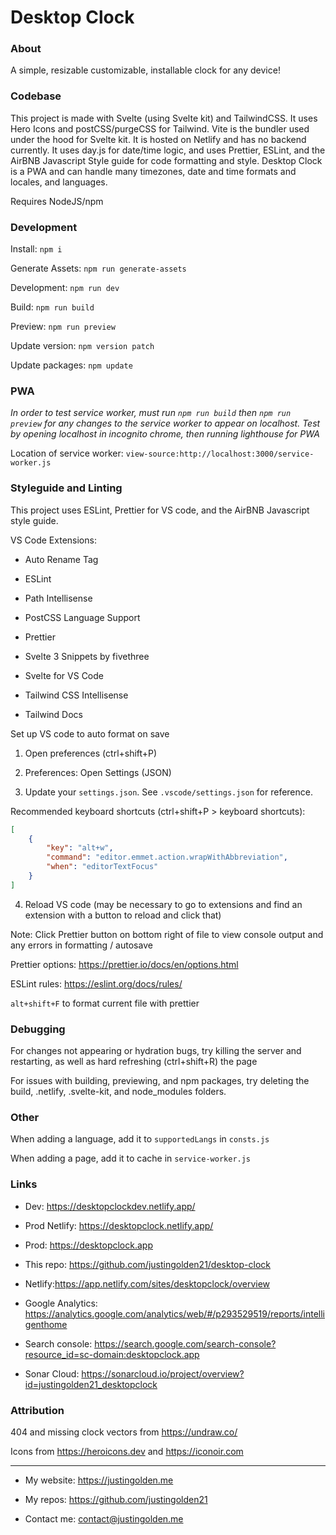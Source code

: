 # Desktop Clock

### About

A simple, resizable customizable, installable clock for any device!

### Codebase

This project is made with Svelte (using Svelte kit) and TailwindCSS. It uses Hero Icons and postCSS/purgeCSS for Tailwind. Vite is the bundler used under the hood for Svelte kit. It is hosted on Netlify and has no backend currently. It uses day.js for date/time logic, and uses Prettier, ESLint, and the AirBNB Javascript Style guide for code formatting and style. Desktop Clock is a PWA and can handle many timezones, date and time formats and locales, and languages.

Requires NodeJS/npm

### Development

Install: `npm i`

Generate Assets: `npm run generate-assets`

Development: `npm run dev`

Build: `npm run build`

Preview: `npm run preview`

Update version: `npm version patch`

Update packages: `npm update`

### PWA

_In order to test service worker, must run `npm run build` then `npm run preview` for any changes to the service worker to appear on localhost. Test by opening localhost in incognito chrome, then running lighthouse for PWA_

Location of service worker: `view-source:http://localhost:3000/service-worker.js`

### Styleguide and Linting

This project uses ESLint, Prettier for VS code, and the AirBNB Javascript style guide.

VS Code Extensions:

- Auto Rename Tag

- ESLint

- Path Intellisense

- PostCSS Language Support

- Prettier

- Svelte 3 Snippets by fivethree

- Svelte for VS Code

- Tailwind CSS Intellisense

- Tailwind Docs

Set up VS code to auto format on save

1. Open preferences (ctrl+shift+P)

2. Preferences: Open Settings (JSON)

3. Update your `settings.json`. See `.vscode/settings.json` for reference.

Recommended keyboard shortcuts (ctrl+shift+P > keyboard shortcuts):

```json
[
	{
		"key": "alt+w",
		"command": "editor.emmet.action.wrapWithAbbreviation",
		"when": "editorTextFocus"
	}
]
```

4. Reload VS code (may be necessary to go to extensions and find an extension with a button to reload and click that)

Note: Click Prettier button on bottom right of file to view console output and any errors in formatting / autosave

Prettier options: https://prettier.io/docs/en/options.html

ESLint rules: https://eslint.org/docs/rules/

`alt+shift+F` to format current file with prettier

### Debugging

For changes not appearing or hydration bugs, try killing the server and restarting, as well as hard refreshing (ctrl+shift+R) the page

For issues with building, previewing, and npm packages, try deleting the build, .netlify, .svelte-kit, and node_modules folders.

### Other

When adding a language, add it to `supportedLangs` in `consts.js`

When adding a page, add it to cache in `service-worker.js`

### Links

- Dev: https://desktopclockdev.netlify.app/

- Prod Netlify: https://desktopclock.netlify.app/

- Prod: https://desktopclock.app

- This repo: https://github.com/justingolden21/desktop-clock

- Netlify:https://app.netlify.com/sites/desktopclock/overview

- Google Analytics: https://analytics.google.com/analytics/web/#/p293529519/reports/intelligenthome

- Search console: https://search.google.com/search-console?resource_id=sc-domain:desktopclock.app

- Sonar Cloud: https://sonarcloud.io/project/overview?id=justingolden21_desktopclock

### Attribution

404 and missing clock vectors from https://undraw.co/

Icons from https://heroicons.dev and https://iconoir.com

<hr>

- My website: https://justingolden.me

- My repos: https://github.com/justingolden21

- Contact me: contact@justingolden.me
